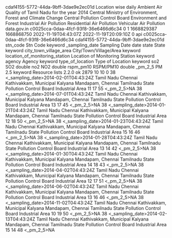 <?xml version="1.0"?>
  <result>
    <index_name>cdaf4155-5772-44da-9bff-3dae9e2ec01d</index_name>
    <title>Location wise daily Ambient Air Quality of Tamil Nadu for the year 2014</title>
    <desc>Location wise daily Ambient Air Quality of Tamil Nadu for the year 2014</desc>
    <org_type>Central</org_type>
    <org>
      <item>Ministry of Environment, Forest and Climate Change</item>
      <item>Central Pollution Control Board</item>
    </org>
    <sector>
      <item>Environment and Forest</item>
      <item>Industrial Air Pollution</item>
      <item>Residential Air Pollution</item>
      <item>Vehicular Air Pollution</item>
    </sector>
    <source>data.gov.in</source>
    <catalog_uuid>c0025cca-0daa-4fcf-93f8-36e6466d6c34</catalog_uuid>
    <visualizable>0</visualizable>
    <active>1</active>
    <created>1668829387</created>
    <updated>1668868750</updated>
    <created_date>2022-11-19T04:43:07Z</created_date>
    <updated_date>2022-11-19T20:09:10Z</updated_date>
    <external_ws>0</external_ws>
    <external_ws_url/>
    <target_bucket>
      <index>api</index>
      <type>c0025cca-0daa-4fcf-93f8-36e6466d6c34</type>
      <field>cdaf4155-5772-44da-9bff-3dae9e2ec01d</field>
    </target_bucket>
    <field>
      <item>
        <id>stn_code</id>
        <name>Stn Code</name>
        <type>keyword</type>
      </item>
      <item>
        <id>_sampling_date</id>
        <name>Sampling Date</name>
        <type>date</type>
      </item>
      <item>
        <id>state</id>
        <name>State</name>
        <type>keyword</type>
      </item>
      <item>
        <id>city_town_village_area</id>
        <name>City/Town/Village/Area</name>
        <type>keyword</type>
      </item>
      <item>
        <id>location_of_monitoring_station</id>
        <name>Location of Monitoring Station</name>
        <type>keyword</type>
      </item>
      <item>
        <id>agency</id>
        <name>Agency</name>
        <type>keyword</type>
      </item>
      <item>
        <id>type_of_location</id>
        <name>Type of Location</name>
        <type>keyword</type>
      </item>
      <item>
        <id>so2</id>
        <name>SO2</name>
        <type>double</type>
      </item>
      <item>
        <id>no2</id>
        <name>NO2</name>
        <type>double</type>
      </item>
      <item>
        <id>rspm_pm10</id>
        <name>RSPM/PM10</name>
        <type>double</type>
      </item>
      <item>
        <id>_pm_2_5</id>
        <name>PM 2.5</name>
        <type>keyword</type>
      </item>
    </field>
    <message>Resource lists</message>
    <version>2.2.0</version>
    <status>ok</status>
    <total>2879</total>
    <count>10</count>
    <limit>10</limit>
    <offset>0</offset>
    <records>
      <item>
        <stn_code>38</stn_code>
        <_sampling_date>2014-02-01T04:43:24Z</_sampling_date>
        <state>Tamil Nadu</state>
        <city_town_village_area>Chennai</city_town_village_area>
        <location_of_monitoring_station>Kathivakkam, Municipal Kalyana Mandapam, Chennai</location_of_monitoring_station>
        <agency>Tamilnadu State Pollution Control Board</agency>
        <type_of_location>Industrial Area</type_of_location>
        <so2>11</so2>
        <no2>17</no2>
        <rspm_pm10>55</rspm_pm10>
        <_pm_2_5>NA</_pm_2_5>
      </item>
      <item>
        <stn_code>38</stn_code>
        <_sampling_date>2014-07-01T04:43:24Z</_sampling_date>
        <state>Tamil Nadu</state>
        <city_town_village_area>Chennai</city_town_village_area>
        <location_of_monitoring_station>Kathivakkam, Municipal Kalyana Mandapam, Chennai</location_of_monitoring_station>
        <agency>Tamilnadu State Pollution Control Board</agency>
        <type_of_location>Industrial Area</type_of_location>
        <so2>13</so2>
        <no2>17</no2>
        <rspm_pm10>45</rspm_pm10>
        <_pm_2_5>NA</_pm_2_5>
      </item>
      <item>
        <stn_code>38</stn_code>
        <_sampling_date>2014-01-21T04:43:24Z</_sampling_date>
        <state>Tamil Nadu</state>
        <city_town_village_area>Chennai</city_town_village_area>
        <location_of_monitoring_station>Kathivakkam, Municipal Kalyana Mandapam, Chennai</location_of_monitoring_station>
        <agency>Tamilnadu State Pollution Control Board</agency>
        <type_of_location>Industrial Area</type_of_location>
        <so2>12</so2>
        <no2>18</no2>
        <rspm_pm10>50</rspm_pm10>
        <_pm_2_5>NA</_pm_2_5>
      </item>
      <item>
        <stn_code>38</stn_code>
        <_sampling_date>2014-01-23T04:43:24Z</_sampling_date>
        <state>Tamil Nadu</state>
        <city_town_village_area>Chennai</city_town_village_area>
        <location_of_monitoring_station>Kathivakkam, Municipal Kalyana Mandapam, Chennai</location_of_monitoring_station>
        <agency>Tamilnadu State Pollution Control Board</agency>
        <type_of_location>Industrial Area</type_of_location>
        <so2>15</so2>
        <no2>16</no2>
        <rspm_pm10>46</rspm_pm10>
        <_pm_2_5>NA</_pm_2_5>
      </item>
      <item>
        <stn_code>38</stn_code>
        <_sampling_date>2014-01-28T04:43:24Z</_sampling_date>
        <state>Tamil Nadu</state>
        <city_town_village_area>Chennai</city_town_village_area>
        <location_of_monitoring_station>Kathivakkam, Municipal Kalyana Mandapam, Chennai</location_of_monitoring_station>
        <agency>Tamilnadu State Pollution Control Board</agency>
        <type_of_location>Industrial Area</type_of_location>
        <so2>13</so2>
        <no2>14</no2>
        <rspm_pm10>42</rspm_pm10>
        <_pm_2_5>NA</_pm_2_5>
      </item>
      <item>
        <stn_code>38</stn_code>
        <_sampling_date>2014-01-30T04:43:24Z</_sampling_date>
        <state>Tamil Nadu</state>
        <city_town_village_area>Chennai</city_town_village_area>
        <location_of_monitoring_station>Kathivakkam, Municipal Kalyana Mandapam, Chennai</location_of_monitoring_station>
        <agency>Tamilnadu State Pollution Control Board</agency>
        <type_of_location>Industrial Area</type_of_location>
        <so2>14</so2>
        <no2>18</no2>
        <rspm_pm10>43</rspm_pm10>
        <_pm_2_5>NA</_pm_2_5>
      </item>
      <item>
        <stn_code>38</stn_code>
        <_sampling_date>2014-04-02T04:43:24Z</_sampling_date>
        <state>Tamil Nadu</state>
        <city_town_village_area>Chennai</city_town_village_area>
        <location_of_monitoring_station>Kathivakkam, Municipal Kalyana Mandapam, Chennai</location_of_monitoring_station>
        <agency>Tamilnadu State Pollution Control Board</agency>
        <type_of_location>Industrial Area</type_of_location>
        <so2>12</so2>
        <no2>17</no2>
        <rspm_pm10>51</rspm_pm10>
        <_pm_2_5>NA</_pm_2_5>
      </item>
      <item>
        <stn_code>38</stn_code>
        <_sampling_date>2014-06-02T04:43:24Z</_sampling_date>
        <state>Tamil Nadu</state>
        <city_town_village_area>Chennai</city_town_village_area>
        <location_of_monitoring_station>Kathivakkam, Municipal Kalyana Mandapam, Chennai</location_of_monitoring_station>
        <agency>Tamilnadu State Pollution Control Board</agency>
        <type_of_location>Industrial Area</type_of_location>
        <so2>13</so2>
        <no2>16</no2>
        <rspm_pm10>46</rspm_pm10>
        <_pm_2_5>NA</_pm_2_5>
      </item>
      <item>
        <stn_code>38</stn_code>
        <_sampling_date>2014-11-02T04:43:24Z</_sampling_date>
        <state>Tamil Nadu</state>
        <city_town_village_area>Chennai</city_town_village_area>
        <location_of_monitoring_station>Kathivakkam, Municipal Kalyana Mandapam, Chennai</location_of_monitoring_station>
        <agency>Tamilnadu State Pollution Control Board</agency>
        <type_of_location>Industrial Area</type_of_location>
        <so2>10</so2>
        <no2>19</no2>
        <rspm_pm10>50</rspm_pm10>
        <_pm_2_5>NA</_pm_2_5>
      </item>
      <item>
        <stn_code>38</stn_code>
        <_sampling_date>2014-02-13T04:43:24Z</_sampling_date>
        <state>Tamil Nadu</state>
        <city_town_village_area>Chennai</city_town_village_area>
        <location_of_monitoring_station>Kathivakkam, Municipal Kalyana Mandapam, Chennai</location_of_monitoring_station>
        <agency>Tamilnadu State Pollution Control Board</agency>
        <type_of_location>Industrial Area</type_of_location>
        <so2>15</so2>
        <no2>14</no2>
        <rspm_pm10>48</rspm_pm10>
        <_pm_2_5>NA</_pm_2_5>
      </item>
    </records>
  </result>
